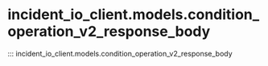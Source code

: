 # incident_io_client.models.condition_operation_v2_response_body

::: incident_io_client.models.condition_operation_v2_response_body
